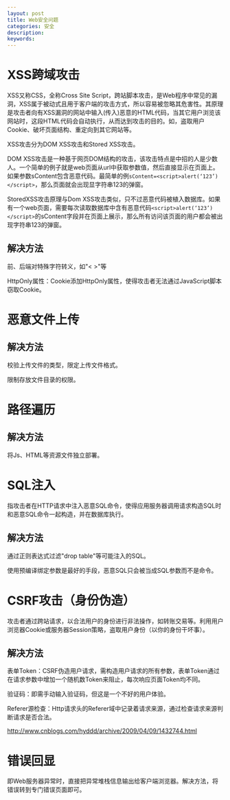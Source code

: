 ```yaml
---
layout: post
title: Web安全问题
categories: 安全
description: 
keywords: 
---
```



# XSS跨域攻击

XSS又称CSS，全称Cross Site Script，跨站脚本攻击，是Web程序中常见的漏洞，XSS属于被动式且用于客户端的攻击方式，所以容易被忽略其危害性。其原理是攻击者向有XSS漏洞的网站中输入(传入)恶意的HTML代码，当其它用户浏览该网站时，这段HTML代码会自动执行，从而达到攻击的目的。如，盗取用户Cookie、破坏页面结构、重定向到其它网站等。

XSS攻击分为DOM XSS攻击和Stored XSS攻击。

DOM XSS攻击是一种基于网页DOM结构的攻击，该攻击特点是中招的人是少数人。一个简单的例子就是web页面从url中获取参数值，然后直接显示在页面上。如果参数sContent包含恶意代码。最简单的例`sContent=<script>alert(‘123’)</script>`，那么页面就会出现显字符串123的弹窗。

StoredXSS攻击原理与Dom XSS攻击类似，只不过恶意代码被植入数据库。如果有一个web页面，需要每次读取数据库中含有恶意代码`<script>alert(‘123’)</script>`的sContent字段并在页面上展示，那么所有访问该页面的用户都会被出现字符串123的弹窗。
 
## 解决方法

前、后端对特殊字符转义，如"< >"等

HttpOnly属性：Cookie添加HttpOnly属性，使得攻击者无法通过JavaScript脚本窃取Cookie。



# 恶意文件上传

## 解决方法

校验上传文件的类型，限定上传文件格式。

限制存放文件目录的权限。



# 路径遍历

## 解决方法
将Js、HTML等资源文件独立部署。



# SQL注入

指攻击者在HTTP请求中注入恶意SQL命令，使得应用服务器调用请求构造SQL时和恶意SQL命令一起构造，并在数据库执行。
 
## 解决方法

通过正则表达式过滤"drop table"等可能注入的SQL。

使用预编译绑定参数是最好的手段，恶意SQL只会被当成SQL参数而不是命令。



# CSRF攻击（身份伪造）

攻击者通过跨站请求，以合法用户的身份进行非法操作，如转账交易等。利用用户浏览器Cookie或服务器Session策略，盗取用户身份（以你的身份干坏事）。
 
## 解决方法

表单Token：CSRF伪造用户请求，需构造用户请求的所有参数，表单Token通过在请求参数中增加一个随机数Token来阻止，每次响应页面Token均不同。

验证码：即需手动输入验证码，但这是一个不好的用户体验。

Referer源检查：Http请求头的Referer域中记录着请求来源，通过检查请求来源判断请求是否合法。

<http://www.cnblogs.com/hyddd/archive/2009/04/09/1432744.html>




# 错误回显

即Web服务器异常时，直接把异常堆栈信息输出给客户端浏览器。解决方法，将错误转到专门错误页面即可。
 
 

  


